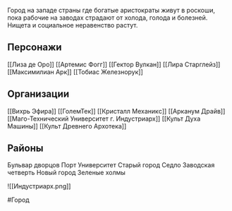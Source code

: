 Город на западе страны где богатые аристократы живут в роскоши, пока рабочие на заводах страдают от холода, голода и болезней. Нищета и социальное неравенство растут.

## Персонажи
[[Лиза де Оро]]
[[Артемис Фогг]]
[[Гектор Вулкан]]
[[Лира Старглейз]]
[[Максимилиан Арк]]
[[Тобиас Железнорук]]

## Организации
[[Вихрь Эфира]]
[[ГолемТек]]
[[Кристалл Механикc]]
[[Арканум Драйв]]
[[Маго-Технический Университет г. Индустриарх]]
[[Культ Духа Машины]]
[[Культ Древнего Архотека]]

## Районы

Бульвар дворцов
Порт
Университет
Старый город
Седло
Заводская четверть
Новый город
Зеленые холмы



![[Индустриарх.png]]



#Город